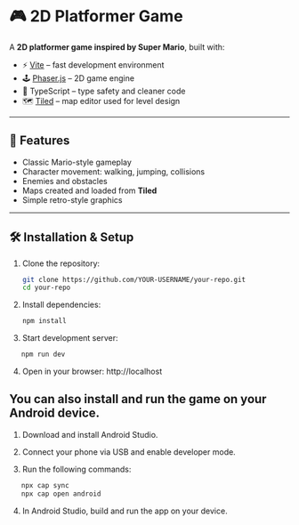 # 🎮 2D Platformer Game

A **2D platformer game inspired by Super Mario**, built with:

- ⚡ [Vite](https://vitejs.dev/) – fast development environment
- 🕹️ [Phaser.js](https://phaser.io/) – 2D game engine
- 📘 TypeScript – type safety and cleaner code
- 🗺️ [Tiled](https://www.mapeditor.org/) – map editor used for level design

---

## 🚀 Features

- Classic Mario-style gameplay
- Character movement: walking, jumping, collisions
- Enemies and obstacles
- Maps created and loaded from **Tiled**
- Simple retro-style graphics

---

## 🛠️ Installation & Setup

1. Clone the repository:

   ```bash
   git clone https://github.com/YOUR-USERNAME/your-repo.git
   cd your-repo

   ```

2. Install dependencies:

   ```bash
   npm install
   ```

3. Start development server:

```bash
   npm run dev
```

4. Open in your browser:
   http://localhost

## You can also install and run the game on your Android device.

1. Download and install Android Studio.

2. Connect your phone via USB and enable developer mode.

3. Run the following commands:

```bash
   npx cap sync
   npx cap open android
```

4. In Android Studio, build and run the app on your device.
